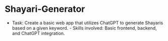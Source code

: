 # Shayari-Generator
- Task: Create a basic web app that utilizes ChatGPT to generate Shayaris based on a given keyword. - Skills involved: Basic frontend, backend, and ChatGPT integration.
